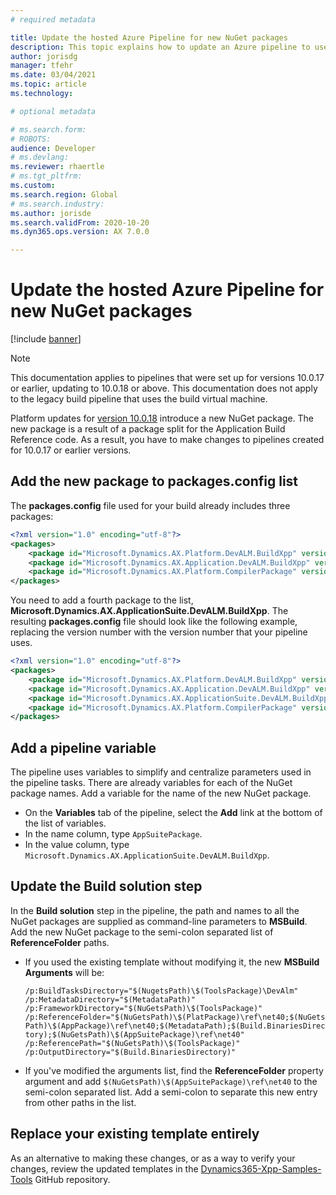 ```yaml
---
# required metadata

title: Update the hosted Azure Pipeline for new NuGet packages
description: This topic explains how to update an Azure pipeline to use new NuGet packages.
author: jorisdg
manager: tfehr
ms.date: 03/04/2021
ms.topic: article
ms.technology: 

# optional metadata

# ms.search.form: 
# ROBOTS: 
audience: Developer
# ms.devlang: 
ms.reviewer: rhaertle
# ms.tgt_pltfrm: 
ms.custom:
ms.search.region: Global
# ms.search.industry: 
ms.author: jorisde
ms.search.validFrom: 2020-10-20
ms.dyn365.ops.version: AX 7.0.0

---
```


# Update the hosted Azure Pipeline for new NuGet packages

[!include [banner](../includes/banner.md)]

> [!NOTE]
> This documentation applies to pipelines that were set up for versions 10.0.17 or earlier, updating to 10.0.18 or above.
> This documentation does not apply to the legacy build pipeline that uses the build virtual machine.

Platform updates for [version 10.0.18](../get-started/whats-new-platform-updates-10-0-18.md) introduce a new NuGet package. The new package is a result of a package split for the Application Build Reference code. As a result, you have to make changes to pipelines created for 10.0.17 or earlier versions.

## Add the new package to packages.config list

The **packages.config** file used for your build already includes three packages:

```xml
<?xml version="1.0" encoding="utf-8"?>
<packages>
    <package id="Microsoft.Dynamics.AX.Platform.DevALM.BuildXpp" version="7.0.5934.35741" targetFramework="net40" />
    <package id="Microsoft.Dynamics.AX.Application.DevALM.BuildXpp" version="10.0.761.10019" targetFramework="net40" />
    <package id="Microsoft.Dynamics.AX.Platform.CompilerPackage" version="7.0.5934.35741" targetFramework="net40" />
</packages>
```

You need to add a fourth package to the list, **Microsoft.Dynamics.AX.ApplicationSuite.DevALM.BuildXpp**. The resulting **packages.config** file should look like the following example, replacing the version number with the version number that your pipeline uses.

```xml
<?xml version="1.0" encoding="utf-8"?>
<packages>
    <package id="Microsoft.Dynamics.AX.Platform.DevALM.BuildXpp" version="7.0.5968.16973" targetFramework="net40" />
    <package id="Microsoft.Dynamics.AX.Application.DevALM.BuildXpp" version="10.0.793.16" targetFramework="net40" />
    <package id="Microsoft.Dynamics.AX.ApplicationSuite.DevALM.BuildXpp" version="10.0.793.16" targetFramework="net40" />
    <package id="Microsoft.Dynamics.AX.Platform.CompilerPackage" version="7.0.5968.16973" targetFramework="net40" />
</packages>
```

## Add a pipeline variable

The pipeline uses variables to simplify and centralize parameters used in the pipeline tasks. There are already variables for each of the NuGet package names. Add a variable for the name of the new NuGet package.

- On the **Variables** tab of the pipeline, select the **Add** link at the bottom of the list of variables.
- In the name column, type `AppSuitePackage`.
- In the value column, type `Microsoft.Dynamics.AX.ApplicationSuite.DevALM.BuildXpp`.

## Update the **Build solution** step

In the **Build solution** step in the pipeline, the path and names to all the NuGet packages are supplied as command-line parameters to **MSBuild**. Add the new NuGet package to the semi-colon separated list of **ReferenceFolder** paths.

- If you used the existing template without modifying it, the new **MSBuild Arguments** will be:

    `/p:BuildTasksDirectory="$(NugetsPath)\$(ToolsPackage)\DevAlm" /p:MetadataDirectory="$(MetadataPath)" /p:FrameworkDirectory="$(NuGetsPath)\$(ToolsPackage)" /p:ReferenceFolder="$(NuGetsPath)\$(PlatPackage)\ref\net40;$(NuGetsPath)\$(AppPackage)\ref\net40;$(MetadataPath);$(Build.BinariesDirectory);$(NuGetsPath)\$(AppSuitePackage)\ref\net40" /p:ReferencePath="$(NuGetsPath)\$(ToolsPackage)" /p:OutputDirectory="$(Build.BinariesDirectory)"`

- If you've modified the arguments list, find the **ReferenceFolder** property argument and add `$(NuGetsPath)\$(AppSuitePackage)\ref\net40` to the semi-colon separated list. Add a semi-colon to separate this new entry from other paths in the list.

## Replace your existing template entirely

As an alternative to making these changes, or as a way to verify your changes, review the updated templates in the [Dynamics365-Xpp-Samples-Tools](https://github.com/microsoft/Dynamics365-Xpp-Samples-Tools/tree/master/CI-CD/Pipeline-Samples) GitHub repository.
